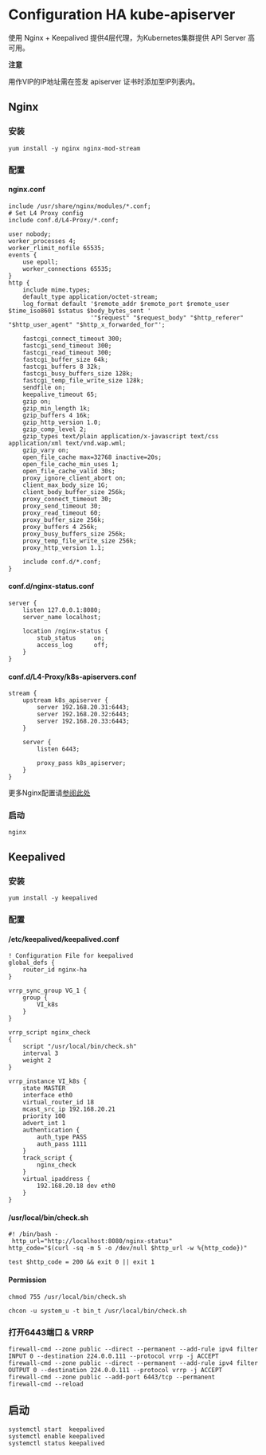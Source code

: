 # Configuration HA kube-apiserver



使用 Nginx + Keepalived 提供4层代理，为Kubernetes集群提供 API Server 高可用。



**注意**

用作VIP的IP地址需在签发 apiserver 证书时添加至IP列表内。



## Nginx

### 安装

```shell
yum install -y nginx nginx-mod-stream
```



### 配置

#### nginx.conf

```shell
include /usr/share/nginx/modules/*.conf;
# Set L4 Proxy config
include conf.d/L4-Proxy/*.conf;

user nobody;
worker_processes 4;
worker_rlimit_nofile 65535;
events {
    use epoll;
    worker_connections 65535;
}
http {
    include mime.types;
    default_type application/octet-stream;
    log_format default '$remote_addr $remote_port $remote_user $time_iso8601 $status $body_bytes_sent '
                       '"$request" "$request_body" "$http_referer" "$http_user_agent" "$http_x_forwarded_for"';

    fastcgi_connect_timeout 300;
    fastcgi_send_timeout 300;
    fastcgi_read_timeout 300;
    fastcgi_buffer_size 64k;
    fastcgi_buffers 8 32k;
    fastcgi_busy_buffers_size 128k;
    fastcgi_temp_file_write_size 128k;
    sendfile on;
    keepalive_timeout 65;
    gzip on;
    gzip_min_length 1k;
    gzip_buffers 4 16k;
    gzip_http_version 1.0;
    gzip_comp_level 2;
    gzip_types text/plain application/x-javascript text/css application/xml text/vnd.wap.wml;
    gzip_vary on;
    open_file_cache max=32768 inactive=20s;
    open_file_cache_min_uses 1;
    open_file_cache_valid 30s;
    proxy_ignore_client_abort on;
    client_max_body_size 1G;
    client_body_buffer_size 256k;
    proxy_connect_timeout 30;
    proxy_send_timeout 30;
    proxy_read_timeout 60;
    proxy_buffer_size 256k;
    proxy_buffers 4 256k;
    proxy_busy_buffers_size 256k;
    proxy_temp_file_write_size 256k;
    proxy_http_version 1.1;

    include conf.d/*.conf;
}
```



#### conf.d/nginx-status.conf

```shell
server {
    listen 127.0.0.1:8080;
    server_name localhost;

    location /nginx-status {
        stub_status     on;
        access_log      off;
    }
}
```



#### conf.d/L4-Proxy/k8s-apiservers.conf

```shell
stream {
    upstream k8s_apiserver {
        server 192.168.20.31:6443;
        server 192.168.20.32:6443;
        server 192.168.20.33:6443;
    }

    server {
        listen 6443;

        proxy_pass k8s_apiserver;
    }
}
```



更多Nginx配置请[参阅此处](https://github.com/Statemood/documents/tree/master/nginx)





### 启动

```shell
nginx
```



## Keepalived

### 安装

```shell
yum install -y keepalived
```



### 配置

#### /etc/keepalived/keepalived.conf

```shell
! Configuration File for keepalived
global_defs {
    router_id nginx-ha
}

vrrp_sync_group VG_1 {
    group {
        VI_k8s
    }
}

vrrp_script nginx_check 
{
    script "/usr/local/bin/check.sh"
    interval 3
    weight 2
}

vrrp_instance VI_k8s {
    state MASTER
    interface eth0
    virtual_router_id 18
    mcast_src_ip 192.168.20.21
    priority 100
    advert_int 1
    authentication {
        auth_type PASS
        auth_pass 1111
    }
    track_script {
        nginx_check
    }
    virtual_ipaddress {
        192.168.20.18 dev eth0
    }
}
```



#### /usr/local/bin/check.sh

```shell
#! /bin/bash -
 http_url="http://localhost:8080/nginx-status"
http_code="$(curl -sq -m 5 -o /dev/null $http_url -w %{http_code})"

test $http_code = 200 && exit 0 || exit 1
```



#### Permission

```shell
chmod 755 /usr/local/bin/check.sh

chcon -u system_u -t bin_t /usr/local/bin/check.sh
```



### 打开6443端口 & VRRP

```shell
firewall-cmd --zone public --direct --permanent --add-rule ipv4 filter INPUT 0 --destination 224.0.0.111 --protocol vrrp -j ACCEPT
firewall-cmd --zone public --direct --permanent --add-rule ipv4 filter OUTPUT 0 --destination 224.0.0.111 --protocol vrrp -j ACCEPT
firewall-cmd --zone public --add-port 6443/tcp --permanent
firewall-cmd --reload
```


## 启动

```shell
systemctl start  keepalived
systemctl enable keepalived
systemctl status keepalived
```

